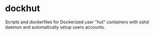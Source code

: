 # dockhut
Scripts and dockerfiles for Dockerized user "hut" containers with sshd daemon and automatically setup users accounts.
